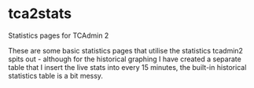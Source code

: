 tca2stats
=========

Statistics pages for TCAdmin 2

These are some basic statistics pages that utilise the statistics tcadmin2 spits out - although for the historical graphing I have created a separate table that I insert the live stats into every 15 minutes, the built-in historical statistics table is a bit messy. 
